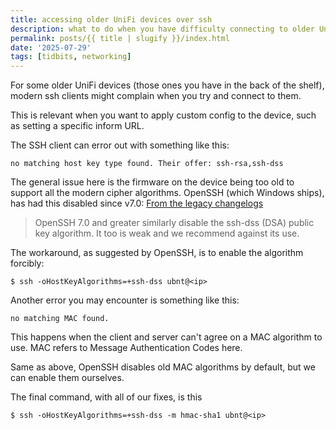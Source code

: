 ```yaml
---
title: accessing older UniFi devices over ssh
description: what to do when you have difficulty connecting to older UniFi kit
permalink: posts/{{ title | slugify }}/index.html
date: '2025-07-29'
tags: [tidbits, networking]
---
```

For some older UniFi devices (those ones you have in the back of the shelf), modern ssh clients might complain when you try and connect to them.

This is relevant when you want to apply custom config to the device, such as setting a specific inform URL.

The SSH client can error out with something like this:
```
no matching host key type found. Their offer: ssh-rsa,ssh-dss
```

The general issue here is the firmware on the device being too old to support all the modern cipher algorithms. OpenSSH (which Windows ships), has had this disabled since v7.0:
[From the legacy changelogs](https://www.openssh.com/legacy.html)
>  OpenSSH 7.0 and greater similarly disable the ssh-dss (DSA) public key algorithm. It too is weak and we recommend against its use. 

The workaround, as suggested by OpenSSH, is to enable the algorithm forcibly:
```console
$ ssh -oHostKeyAlgorithms=+ssh-dss ubnt@<ip>
```

Another error you may encounter is something like this:
```
no matching MAC found.
```
This happens when the client and server can't agree on a MAC algorithm to use. MAC refers to Message Authentication Codes here. 

Same as above, OpenSSH disables old MAC algorithms by default, but we can enable them ourselves.

The final command, with all of our fixes, is this
```console
$ ssh -oHostKeyAlgorithms=+ssh-dss -m hmac-sha1 ubnt@<ip>
```
